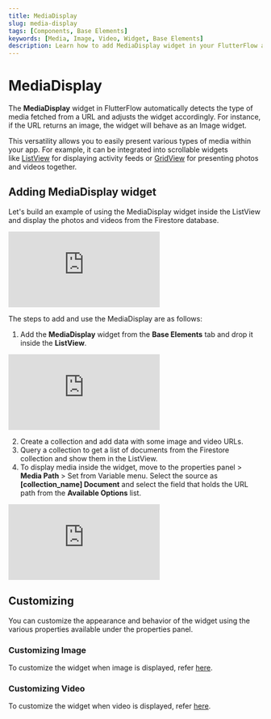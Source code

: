 ```yaml
---
title: MediaDisplay
slug: media-display
tags: [Components, Base Elements]
keywords: [Media, Image, Video, Widget, Base Elements]
description: Learn how to add MediaDisplay widget in your FlutterFlow app.
---
```

# MediaDisplay
The **MediaDisplay** widget in FlutterFlow automatically detects the type of media fetched from a URL and adjusts the widget accordingly. For instance, if the URL returns an image, the widget will behave as an Image widget.

This versatility allows you to easily present various types of media within your app. For example, it can be integrated into scrollable widgets like [ListView](../../widgets/composing-widgets/list-grid.md#listview-widget) for displaying activity feeds or [GridView](../../widgets/composing-widgets/list-grid.md#gridview-widget) for presenting photos and videos together.

## Adding MediaDisplay widget

Let's build an example of using the MediaDisplay widget inside the ListView and display the photos and videos from the Firestore database.

<div style={{
    position: 'relative',
    paddingBottom: 'calc(56.67989417989418% + 41px)', // Keeps the aspect ratio and additional padding
    height: 0,
    width: '100%'}}>
    <iframe 
        src="https://demo.arcade.software/cTIAYlFFDrAl5YV3KDtn?embed&show_copy_link=true"
        title=""
        style={{
            position: 'absolute',
            top: 0,
            left: 0,
            width: '100%',
            height: '100%',
            colorScheme: 'light'
        }}
        frameborder="0"
        loading="lazy"
        webkitAllowFullScreen
        mozAllowFullScreen
        allowFullScreen
        allow="clipboard-write">
    </iframe>
</div>
<p></p>

The steps to add and use the MediaDisplay are as follows:

1. Add the **MediaDisplay** widget from the **Base Elements** tab and drop it inside the **ListView**.

<div style={{
    position: 'relative',
    paddingBottom: 'calc(56.67989417989418% + 41px)', // Keeps the aspect ratio and additional padding
    height: 0,
    width: '100%'}}>
    <iframe 
        src="https://demo.arcade.software/UPaIcU5AojvqG0MTP374?embed&show_copy_link=true"
        title=""
        style={{
            position: 'absolute',
            top: 0,
            left: 0,
            width: '100%',
            height: '100%',
            colorScheme: 'light'
        }}
        frameborder="0"
        loading="lazy"
        webkitAllowFullScreen
        mozAllowFullScreen
        allowFullScreen
        allow="clipboard-write">
    </iframe>
</div>
<p></p>

2. Create a collection and add data with some image and video URLs.
3. Query a collection to get a list of documents from the Firestore collection and show them in the ListView.
4. To display media inside the widget, move to the properties panel > **Media Path** > Set from Variable menu. Select the source as **[collection_name] Document** and select the field that holds the URL path from the **Available Options** list.

<div style={{
    position: 'relative',
    paddingBottom: 'calc(56.67989417989418% + 41px)', // Keeps the aspect ratio and additional padding
    height: 0,
    width: '100%'}}>
    <iframe 
        src="https://demo.arcade.software/1IREtjiFSv5HyQbjhsOo?embed&show_copy_link=true"
        title=""
        style={{
            position: 'absolute',
            top: 0,
            left: 0,
            width: '100%',
            height: '100%',
            colorScheme: 'light'
        }}
        frameborder="0"
        loading="lazy"
        webkitAllowFullScreen
        mozAllowFullScreen
        allowFullScreen
        allow="clipboard-write">
    </iframe>
</div>
<p></p>

## Customizing

You can customize the appearance and behavior of the widget using the various properties available under the properties panel.

### Customizing Image

To customize the widget when image is displayed, refer [here](../../widgets/basic-widgets/image.md#common-image-properties).

### Customizing Video

To customize the widget when video is displayed, refer [here](../../../../ff-concepts/file-handling/displaying-media.md#customization-options-1).